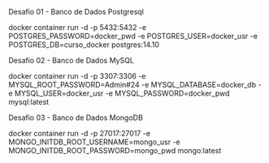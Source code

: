 Desafio 01 - Banco de Dados Postgresql

docker container run -d -p 5432:5432 -e POSTGRES_PASSWORD=docker_pwd -e POSTGRES_USER=docker_usr -e POSTGRES_DB=curso_docker postgres:14.10

Desafio 02 - Banco de Dados MySQL

docker container run -d -p 3307:3306 -e MYSQL_ROOT_PASSWORD=Admin#24 -e MYSQL_DATABASE=docker_db -e MYSQL_USER=docker_usr -e MYSQL_PASSWORD=docker_pwd mysql:latest

Desafio 03 - Banco de Dados MongoDB

docker container run -d -p 27017:27017 -e MONGO_INITDB_ROOT_USERNAME=mongo_usr -e MONGO_INITDB_ROOT_PASSWORD=mongo_pwd mongo:latest